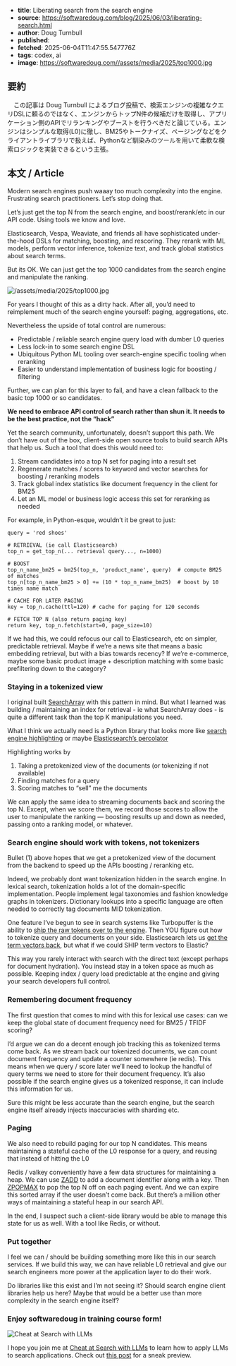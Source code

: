 <!-- metadata -->

- **title**: Liberating search from the search engine
- **source**: https://softwaredoug.com/blog/2025/06/03/liberating-search.html
- **author**: Doug Turnbull
- **published**:
- **fetched**: 2025-06-04T11:47:55.547776Z
- **tags**: codex, ai
- **image**: https://softwaredoug.com//assets/media/2025/top1000.jpg

## 要約

　この記事は Doug Turnbull によるブログ投稿で、検索エンジンの複雑なクエリDSLに頼るのではなく、エンジンからトップN件の候補だけを取得し、アプリケーション側のAPIでリランキングやブーストを行うべきだと論じている。エンジンはシンプルな取得(L0)に徹し、BM25やトークナイズ、ページングなどをクライアントライブラリで扱えば、Pythonなど馴染みのツールを用いて柔軟な検索ロジックを実装できるという主張。

## 本文 / Article

Modern search engines push waaay too much complexity into the engine. Frustrating search practitioners. Let’s stop doing that.

Let’s just get the top N from the search engine, and boost/rerank/etc in our API code. Using tools we know and love.

Elasticsearch, Vespa, Weaviate, and friends all have sophisticated under-the-hood DSLs for matching, boosting, and rescoring. They rerank with ML models, perform vector inference, tokenize text, and track global statistics about search terms.

But its OK. We can just get the top 1000 candidates from the search engine and manipulate the ranking.

![/assets/media/2025/top1000.jpg](https://softwaredoug.com/assets/media/2025/top1000.jpg)

For years I thought of this as a dirty hack. After all, you’d need to reimplement much of the search engine yourself: paging, aggregations, etc.

Nevertheless the upside of total control are numerous:

- Predictable / reliable search engine query load with dumber L0 queries
- Less lock-in to some search engine DSL
- Ubiquitous Python ML tooling over search-engine specific tooling when reranking
- Easier to understand implementation of business logic for boosting / filtering

Further, we can plan for this layer to fail, and have a clean fallback to the basic top 1000 or so candidates.

**We need to embrace API control of search rather than shun it. It needs to be the best practice, not the “hack”**

Yet the search community, unfortunately, doesn’t support this path. We don’t have out of the box, client-side open source tools to build search APIs that help us. Such a tool that does this would need to:

1. Stream candidates into a top N set for paging into a result set
2. Regenerate matches / scores to keyword and vector searches for boosting / reranking models
3. Track global index statistics like document frequency in the client for BM25
4. Let an ML model or business logic access this set for reranking as needed

For example, in Python-esque, wouldn’t it be great to just:

```
query = 'red shoes'

# RETRIEVAL (ie call Elasticsearch)
top_n = get_top_n(... retrieval query..., n=1000)

# BOOST
top_n_name_bm25 = bm25(top_n, 'product_name', query)  # compute BM25 of matches
top_n[top_n_name_bm25 > 0] += (10 * top_n_name_bm25)  # boost by 10 times name match

# CACHE FOR LATER PAGING
key = top_n.cache(ttl=120) # cache for paging for 120 seconds

# FETCH TOP N (also return paging key)
return key, top_n.fetch(start=0, page_size=10)

```

If we had this, we could refocus our call to Elasticsearch, etc on simpler, predictable retrieval. Maybe if we’re a news site that means a basic embedding retrieval, but with a bias towards recency? If we’re e-commerce, maybe some basic product image + description matching with some basic prefiltering down to the category?

### Staying in a tokenized view

I original built [SearchArray](https://github.com/softwaredoug/searcharray) with this pattern in mind. But what I learned was building / maintaining an index for retrieval - ie what SearchArray does - is quite a different task than the top K manipulations you need.

What I think we actually need is a Python library that looks more like [search engine highlighting](https://www.elastic.co/docs/reference/elasticsearch/rest-apis/highlighting) or maybe [Elasticsearch’s percolator](https://www.elastic.co/guide/en/elasticsearch/reference/current/query-dsl-percolate-query.html)

Highlighting works by

1. Taking a pretokenized view of the documents (or tokenizing if not available)
2. Finding matches for a query
3. Scoring matches to “sell” me the documents

We can apply the same idea to streaming documents back and scoring the top N. Except, when we score them, we record those scores to allow the user to manipulate the ranking — boosting results up and down as needed, passing onto a ranking model, or whatever.

### Search engine should work with tokens, not tokenizers

Bullet (1) above hopes that we get a pretokenized view of the document from the backend to speed up the APIs boosting / reranking etc.

Indeed, we probably dont want tokenization hidden in the search engine. In lexical search, tokenization holds a lot of the domain-specific implementation. People implement legal taxonomies and fashion knowledge graphs in tokenizers. Dictionary lookups into a specific language are often needed to correctly tag documents MID tokenization.

One feature I’ve begun to see in search systems like Turbopuffer is the ability to [ship the raw tokens over to the engine](https://turbopuffer.com/docs/schema#tokenizers-for-full-text-search). Then YOU figure out how to tokenize query and documents on your side. Elasticsearch lets us [get the term vectors back](https://www.elastic.co/docs/api/doc/elasticsearch/operation/operation-reindex-rethrottle), but what if we could SHIP term vectors to Elastic?

This way you rarely interact with search with the direct text (except perhaps for document hydration). You instead stay in a token space as much as possible. Keeping index / query load predictable at the engine and giving your search developers full control.

### Remembering document frequency

The first question that comes to mind with this for lexical use cases: can we keep the global state of document frequency need for BM25 / TFIDF scoring?

I’d argue we can do a decent enough job tracking this as tokenized terms come back. As we stream back our tokenized documents, we can count document frequency and update a counter somewhere (ie redis). This means when we query / score later we’ll need to lookup the handful of query terms we need to store for their document frequency. It’s also possible if the search engine gives us a tokenized response, it can include this information for us.

Sure this might be less accurate than the search engine, but the search engine itself already injects inaccuracies with sharding etc.

### Paging

We also need to rebuild paging for our top N candidates. This means maintaining a stateful cache of the L0 response for a query, and reusing that instead of hitting the L0

Redis / valkey conveniently have a few data structures for maintaining a heap. We can use [ZADD](https://valkey.io/commands/zadd/) to add a document identifier along with a key. Then [ZPOPMAX](https://valkey.io/commands/zpopmax/) to pop the top N off on each paging event. And we can expire this sorted array if the user doesn’t come back. But there’s a million other ways of maintaining a stateful heap in our search API.

In the end, I suspect such a client-side library would be able to manage this state for us as well. With a tool like Redis, or without.

### Put together

I feel we can / should be building something more like this in our search services. If we build this way, we can have reliable L0 retrieval and give our search engineers more power at the application layer to do their work.

Do libraries like this exist and I’m not seeing it? Should search engine client libraries help us here? Maybe that would be a better use than more complexity in the search engine itself?

### Enjoy softwaredoug in training course form!

![Cheat at Search with LLMs](https://softwaredoug.com/assets/media/2025/cheat-at-search-social.png)

I hope you join me at [Cheat at Search with LLMs](https://maven.com/softwaredoug/cheat-at-search) to learn how to apply LLMs to search applications. Check out [this post](https://github.com/softwaredoug/softwaredoug.com/edit/master/_includes/post.html) for a sneak preview.
